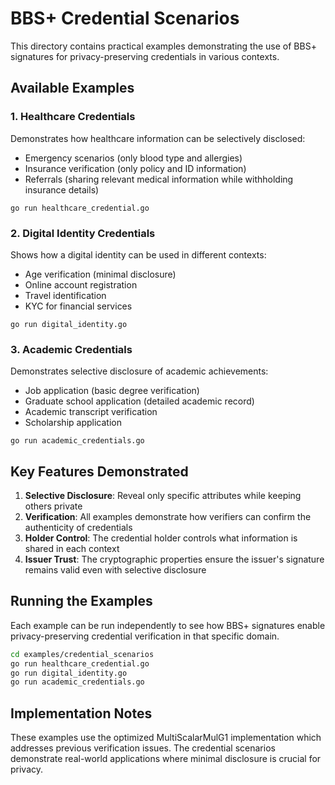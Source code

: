 # BBS+ Credential Scenarios

This directory contains practical examples demonstrating the use of BBS+ signatures for privacy-preserving credentials in various contexts.

## Available Examples

### 1. Healthcare Credentials
Demonstrates how healthcare information can be selectively disclosed:
- Emergency scenarios (only blood type and allergies)
- Insurance verification (only policy and ID information)
- Referrals (sharing relevant medical information while withholding insurance details)

```
go run healthcare_credential.go
```

### 2. Digital Identity Credentials
Shows how a digital identity can be used in different contexts:
- Age verification (minimal disclosure)
- Online account registration
- Travel identification
- KYC for financial services

```
go run digital_identity.go
```

### 3. Academic Credentials
Demonstrates selective disclosure of academic achievements:
- Job application (basic degree verification)
- Graduate school application (detailed academic record)
- Academic transcript verification
- Scholarship application

```
go run academic_credentials.go
```

## Key Features Demonstrated

1. **Selective Disclosure**: Reveal only specific attributes while keeping others private
2. **Verification**: All examples demonstrate how verifiers can confirm the authenticity of credentials
3. **Holder Control**: The credential holder controls what information is shared in each context
4. **Issuer Trust**: The cryptographic properties ensure the issuer's signature remains valid even with selective disclosure

## Running the Examples

Each example can be run independently to see how BBS+ signatures enable privacy-preserving credential verification in that specific domain.

```bash
cd examples/credential_scenarios
go run healthcare_credential.go
go run digital_identity.go
go run academic_credentials.go
```

## Implementation Notes

These examples use the optimized MultiScalarMulG1 implementation which addresses previous verification issues. The credential scenarios demonstrate real-world applications where minimal disclosure is crucial for privacy.